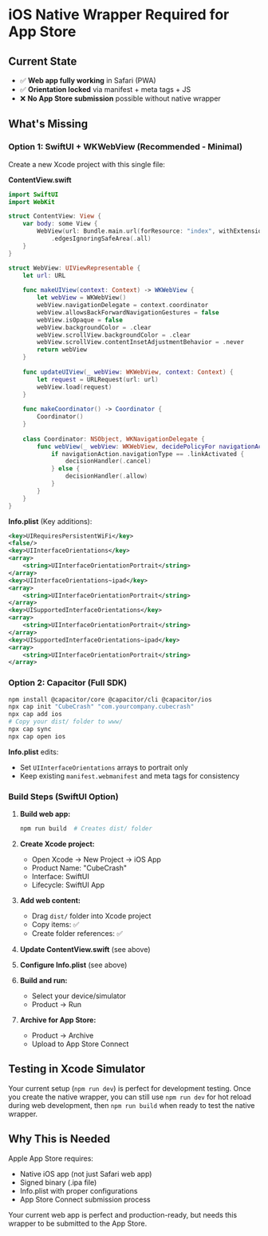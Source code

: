 # iOS Native Wrapper Required for App Store

## Current State
- ✅ **Web app fully working** in Safari (PWA)
- ✅ **Orientation locked** via manifest + meta tags + JS
- ❌ **No App Store submission** possible without native wrapper

## What's Missing

### Option 1: SwiftUI + WKWebView (Recommended - Minimal)

Create a new Xcode project with this single file:

**ContentView.swift**
```swift
import SwiftUI
import WebKit

struct ContentView: View {
    var body: some View {
        WebView(url: Bundle.main.url(forResource: "index", withExtension: "html", subdirectory: "dist")!)
            .edgesIgnoringSafeArea(.all)
    }
}

struct WebView: UIViewRepresentable {
    let url: URL
    
    func makeUIView(context: Context) -> WKWebView {
        let webView = WKWebView()
        webView.navigationDelegate = context.coordinator
        webView.allowsBackForwardNavigationGestures = false
        webView.isOpaque = false
        webView.backgroundColor = .clear
        webView.scrollView.backgroundColor = .clear
        webView.scrollView.contentInsetAdjustmentBehavior = .never
        return webView
    }
    
    func updateUIView(_ webView: WKWebView, context: Context) {
        let request = URLRequest(url: url)
        webView.load(request)
    }
    
    func makeCoordinator() -> Coordinator {
        Coordinator()
    }
    
    class Coordinator: NSObject, WKNavigationDelegate {
        func webView(_ webView: WKWebView, decidePolicyFor navigationAction: WKNavigationAction, decisionHandler: @escaping (WKNavigationActionPolicy) -> Void) {
            if navigationAction.navigationType == .linkActivated {
                decisionHandler(.cancel)
            } else {
                decisionHandler(.allow)
            }
        }
    }
}
```

**Info.plist** (Key additions):
```xml
<key>UIRequiresPersistentWiFi</key>
<false/>
<key>UIInterfaceOrientations</key>
<array>
    <string>UIInterfaceOrientationPortrait</string>
</array>
<key>UIInterfaceOrientations~ipad</key>
<array>
    <string>UIInterfaceOrientationPortrait</string>
</array>
<key>UISupportedInterfaceOrientations</key>
<array>
    <string>UIInterfaceOrientationPortrait</string>
</array>
<key>UISupportedInterfaceOrientations~ipad</key>
<array>
    <string>UIInterfaceOrientationPortrait</string>
</array>
```

### Option 2: Capacitor (Full SDK)

```bash
npm install @capacitor/core @capacitor/cli @capacitor/ios
npx cap init "CubeCrash" "com.yourcompany.cubecrash"
npx cap add ios
# Copy your dist/ folder to www/
npx cap sync
npx cap open ios
```

**Info.plist** edits:
- Set `UIInterfaceOrientations` arrays to portrait only
- Keep existing `manifest.webmanifest` and meta tags for consistency

### Build Steps (SwiftUI Option)

1. **Build web app:**
   ```bash
   npm run build  # Creates dist/ folder
   ```

2. **Create Xcode project:**
   - Open Xcode → New Project → iOS App
   - Product Name: "CubeCrash"
   - Interface: SwiftUI
   - Lifecycle: SwiftUI App

3. **Add web content:**
   - Drag `dist/` folder into Xcode project
   - Copy items: ✅
   - Create folder references: ✅

4. **Update ContentView.swift** (see above)

5. **Configure Info.plist** (see above)

6. **Build and run:**
   - Select your device/simulator
   - Product → Run

7. **Archive for App Store:**
   - Product → Archive
   - Upload to App Store Connect

## Testing in Xcode Simulator

Your current setup (`npm run dev`) is perfect for development testing. Once you create the native wrapper, you can still use `npm run dev` for hot reload during web development, then `npm run build` when ready to test the native wrapper.

## Why This is Needed

Apple App Store requires:
- Native iOS app (not just Safari web app)
- Signed binary (.ipa file)
- Info.plist with proper configurations
- App Store Connect submission process

Your current web app is perfect and production-ready, but needs this wrapper to be submitted to the App Store.

